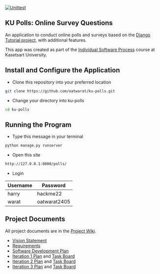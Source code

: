 [![Unittest](https://github.com/oatwarat/ku-polls/actions/workflows/ku.yml/badge.svg)](https://github.com/oatwarat/ku-polls/actions/workflows/ku.yml)
## KU Polls: Online Survey Questions 

An application to conduct online polls and surveys based
on the [Django Tutorial project][django-tutorial], with
additional features.

This app was created as part of the [Individual Software Process](
https://cpske.github.io/ISP) course at Kasetsart University.


## Install and Configure the Application

* Clone this repository into your preferred location
```sh
git clone https://github.com/oatwarat/ku-polls.git
```

* Change your directory into ku-polls
```sh
cd ku-polls
```

## Running the Program

* Type this message in your terminal
```sh
python manage.py runserver
```

* Open this site
```sh
http://127.0.0.1:8000/polls/
```

* Login

| Username  | Password        |
|-----------|-----------------|
|   harry   | hackme22 |
|   warat   | oatwarat2405 |
## Project Documents

All project documents are in the [Project Wiki](../../wiki/Home).

- [Vision Statement](../../wiki/Vision%20Statement)
- [Requirements](../../wiki/Requirements)
- [Software Development Plan](../../wiki/Software%20Development%20Plan)
- [Iteration 1 Plan](../../wiki/Iteration%201%20Plan) and [Task Board](https://github.com/users/oatwarat/projects/1/views/1?filterQuery=iteration%3A1)
- [Iteration 2 Plan](../../wiki/Iteration%202%20Plan) and [Task Board](https://github.com/users/oatwarat/projects/1/views/6?filterQuery=iteration%3A2)
- [Iteration 3 Plan](../../wiki/Iteration%203%20Plan) and [Task Board](https://github.com/users/oatwarat/projects/1/views/6?filterQuery=iteration%3A3)

[django-tutorial]: https://docs.djangoproject.com/en/4.1/intro/tutorial01/
